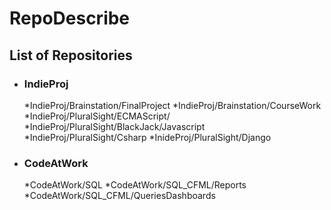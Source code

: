 # RepoDescribe<br>
## List of Repositories

* ### IndieProj
  *IndieProj/Brainstation/FinalProject
  *IndieProj/Brainstation/CourseWork
  *IndieProj/PluralSight/ECMAScript/
  *IndieProj/PluralSight/BlackJack/Javascript
  *IndieProj/PluralSight/Csharp
  *InideProj/PluralSight/Django
  
* ### CodeAtWork
  *CodeAtWork/SQL
  *CodeAtWork/SQL_CFML/Reports
  *CodeAtWork/SQL_CFML/QueriesDashboards

    
